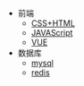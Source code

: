 <!-- 侧边栏 docs/_sidebar.md -->
* 前端
    * [CSS+HTML](/学习笔记/前端/html+css（尚硅谷）.md)
    * [JAVAScript](/学习笔记/前端/JavaScript.md)
    * [VUE](/学习笔记/前端/Vue.md)
* 数据库
    * [mysql](/学习笔记/数据库/mysql/Mysql.md)
    * [redis](/学习笔记/数据库/redis/Redis.md)

